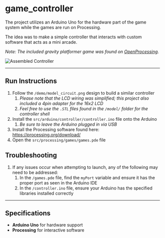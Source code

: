 # game_controller

The project utilizes an Arduino Uno for the hardware part of the game system while the games are run on Processing.

The idea was to make a simple controller that interacts with custom software that acts as a mini arcade.

*Note: The included gravity platformer game was found on [OpenProcessing](https://www.openprocessing.org/sketch/554613).*

![Assembled Controller](demo/model_assembled.jpg)

---

## Run Instructions
1. Follow the `/demo/model_circuit.png` design to build a similar controller
    1. *Please note that the LCD wiring was simplified; this project also included a 4pin adapter for the 16x2 LCD*
    1. *Feel free to use the `.STL` files found in the `/model/` folder for the controller shell*
1. Install the `src/arduino/controller/controller.ino` file onto the Arduino
    1. *Be sure to leave the Arduino plugged in via USB*
1. Install the Processing software found here: https://processing.org/download/
1. Open the `src/processing/games/games.pde` file

## Troubleshooting
1. If any issues occur when attempting to launch, any of the following may need to be addressed:
    1. In the `/games.pde` file, find the `myPort` variable and ensure it has the proper port as seen in the Arduino IDE
    1. In the `/controller.ino` file, ensure your Arduino has the specified libraries installed correctly

---

## Specifications

* **Arduino Uno** for hardware support
* **Processing** for interactive software
